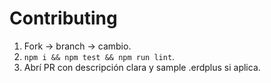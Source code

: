 # Contributing
1. Fork → branch → cambio.
2. `npm i && npm test && npm run lint`.
3. Abrí PR con descripción clara y sample .erdplus si aplica.
